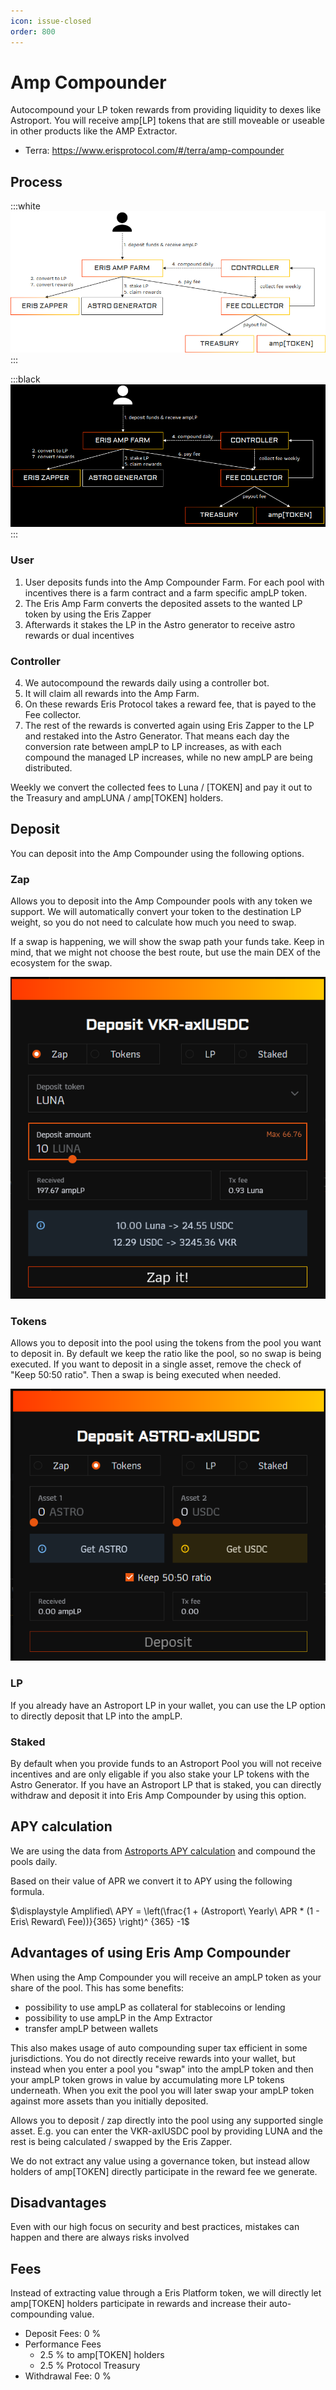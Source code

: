 ```yaml
---
icon: issue-closed
order: 800
---
```


# Amp Compounder

Autocompound your LP token rewards from providing liquidity to dexes like Astroport.
You will receive amp[LP] tokens that are still moveable or useable in other products like the AMP Extractor.



- Terra: <https://www.erisprotocol.com/#/terra/amp-compounder>

## Process

:::white
![](2022-10-27-16-43-52.png)
:::

:::black
![](2022-10-27-16-45-02.png)
:::

### User

1. User deposits funds into the Amp Compounder Farm. For each pool with incentives there is a farm contract and a farm specific ampLP token.
2. The Eris Amp Farm converts the deposited assets to the wanted LP token by using the Eris Zapper
3. Afterwards it stakes the LP in the Astro generator to receive astro rewards or dual incentives

### Controller

4. We autocompound the rewards daily using a controller bot. 
5. It will claim all rewards into the Amp Farm.
6. On these rewards Eris Protocol takes a reward fee, that is payed to the Fee collector.
7. The rest of the rewards is converted again using Eris Zapper to the LP and restaked into the Astro Generator. That means each day the conversion rate between ampLP to LP increases, as with each compound the managed LP increases, while no new ampLP are being distributed.

Weekly we convert the collected fees to Luna / [TOKEN] and pay it out to the Treasury and ampLUNA / amp[TOKEN] holders.

## Deposit

You can deposit into the Amp Compounder using the following options.

### Zap

Allows you to deposit into the Amp Compounder pools with any token we support.
We will automatically convert your token to the destination LP weight, so you do not need to calculate how much you need to swap.

If a swap is happening, we will show the swap path your funds take. Keep in mind, that we might not choose the best route, but use the main DEX of the ecosystem for the swap.

![](2022-10-27-15-35-06.png)

### Tokens

Allows you to deposit into the pool using the tokens from the pool you want to deposit in.
By default we keep the ratio like the pool, so no swap is being executed.
If you want to deposit in a single asset, remove the check of "Keep 50:50 ratio". Then a swap is being executed when needed.

![](2022-10-27-15-37-49.png)

### LP
If you already have an Astroport LP in your wallet, you can use the LP option to directly deposit that LP into the ampLP.

### Staked
By default when you provide funds to an Astroport Pool you will not receive incentives and are only eligable if you also stake your LP tokens with the Astro Generator. If you have an Astroport LP that is staked, you can directly withdraw and deposit it into Eris Amp Compounder by using this option.

## APY calculation

We are using the data from [Astroports APY calculation](https://docs.astroport.fi/astroport/backend/apy-calculation) and
compound the pools daily.

Based on their value of APR we convert it to APY using the following formula.

$\displaystyle Amplified\ APY = \left(\frac{1 + (Astroport\ Yearly\ APR * (1 - Eris\ Reward\ Fee))}{365} \right)^ {365} -1$

## Advantages of using Eris Amp Compounder

When using the Amp Compounder you will receive an ampLP token as your share of the pool. This has some benefits:

- possibility to use ampLP as collateral for stablecoins or lending
- possibility to use ampLP in the Amp Extractor
- transfer ampLP between wallets

This also makes usage of auto compounding super tax efficient in some jurisdictions. You do not directly receive rewards into your wallet, but instead when you enter a pool you "swap" into the ampLP token and then your ampLP token grows in value by accumulating more LP tokens underneath. When you exit the pool you will later swap your ampLP token against more assets than you initially deposited.

Allows you to deposit / zap directly into the pool using any supported single asset. E.g. you can enter the VKR-axlUSDC pool by providing LUNA and the rest is being calculated / swapped by the Eris Zapper.

We do not extract any value using a governance token, but instead allow holders of amp[TOKEN] directly participate in the reward fee we generate.

## Disadvantages

Even with our high focus on security and best practices, mistakes can happen and there are always risks involved

## Fees

Instead of extracting value through a Eris Platform token, we will directly let amp[TOKEN] holders participate in rewards and increase their auto-compounding value.

- Deposit Fees: 0 %
- Performance Fees
  - 2.5 % to amp[TOKEN] holders 
  - 2.5 % Protocol Treasury
- Withdrawal Fee: 0 %
